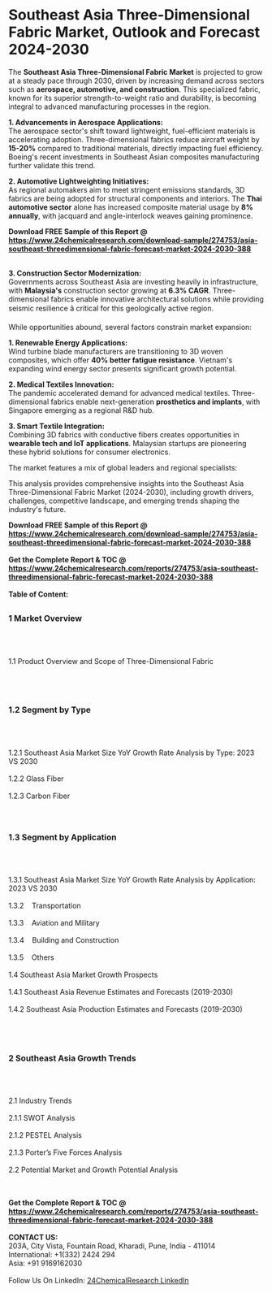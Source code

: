 <h1>Southeast Asia Three-Dimensional Fabric Market, Outlook and Forecast 2024-2030</h1><p>The <strong>Southeast Asia Three-Dimensional Fabric Market</strong> is projected to grow at a steady pace through 2030, driven by increasing demand across sectors such as <strong>aerospace, automotive, and construction</strong>. This specialized fabric, known for its superior strength-to-weight ratio and durability, is becoming integral to advanced manufacturing processes in the region.</p><p><strong>1. Advancements in Aerospace Applications:</strong><br>
The aerospace sector's shift toward lightweight, fuel-efficient materials is accelerating adoption. Three-dimensional fabrics reduce aircraft weight by <strong>15-20%</strong> compared to traditional materials, directly impacting fuel efficiency. Boeing's recent investments in Southeast Asian composites manufacturing further validate this trend.</p><p><strong>2. Automotive Lightweighting Initiatives:</strong><br>
As regional automakers aim to meet stringent emissions standards, 3D fabrics are being adopted for structural components and interiors. The <strong>Thai automotive sector</strong> alone has increased composite material usage by <strong>8% annually</strong>, with jacquard and angle-interlock weaves gaining prominence.</p><div><b>Download FREE Sample of this Report @ 
            <a href="https://www.24chemicalresearch.com/download-sample/274753/asia-southeast-threedimensional-fabric-forecast-market-2024-2030-388">
            https://www.24chemicalresearch.com/download-sample/274753/asia-southeast-threedimensional-fabric-forecast-market-2024-2030-388</a></b></div><br><p><strong>3. Construction Sector Modernization:</strong><br>
Governments across Southeast Asia are investing heavily in infrastructure, with <strong>Malaysia's</strong> construction sector growing at <strong>6.3% CAGR</strong>. Three-dimensional fabrics enable innovative architectural solutions while providing seismic resilience â critical for this geologically active region.</p><p>While opportunities abound, several factors constrain market expansion:</p><p><strong>1. Renewable Energy Applications:</strong><br>
Wind turbine blade manufacturers are transitioning to 3D woven composites, which offer <strong>40% better fatigue resistance</strong>. Vietnam's expanding wind energy sector presents significant growth potential.</p><p><strong>2. Medical Textiles Innovation:</strong><br>
The pandemic accelerated demand for advanced medical textiles. Three-dimensional fabrics enable next-generation <strong>prosthetics and implants</strong>, with Singapore emerging as a regional R&amp;D hub.</p><p><strong>3. Smart Textile Integration:</strong><br>
Combining 3D fabrics with conductive fibers creates opportunities in <strong>wearable tech and IoT applications</strong>. Malaysian startups are pioneering these hybrid solutions for consumer electronics.</p><p>The market features a mix of global leaders and regional specialists:</p><p>This analysis provides comprehensive insights into the Southeast Asia Three-Dimensional Fabric Market (2024-2030), including growth drivers, challenges, competitive landscape, and emerging trends shaping the industry's future.</p><div><b>Download FREE Sample of this Report @ 
            <a href="https://www.24chemicalresearch.com/download-sample/274753/asia-southeast-threedimensional-fabric-forecast-market-2024-2030-388">
            https://www.24chemicalresearch.com/download-sample/274753/asia-southeast-threedimensional-fabric-forecast-market-2024-2030-388</a></b></div><br><div><b>Get the Complete Report & TOC @ 
            <a href="https://www.24chemicalresearch.com/reports/274753/asia-southeast-threedimensional-fabric-forecast-market-2024-2030-388">
            https://www.24chemicalresearch.com/reports/274753/asia-southeast-threedimensional-fabric-forecast-market-2024-2030-388</a></b></div><br>
            <b>Table of Content:</b><p><h2><span style="font-size:16px"><strong>1 Market Overview&nbsp;&nbsp; &nbsp;</strong></span></h2><br />
<br />
<p>1.1 Product Overview and Scope of Three-Dimensional Fabric&nbsp;</p><br />
<br />
<h2><strong><span style="font-size:16px">1.2 Segment by Type&nbsp;&nbsp; &nbsp;</span></strong></h2><br />
<br />
<p>1.2.1 Southeast Asia Market Size YoY Growth Rate Analysis by Type: 2023 VS 2030&nbsp;&nbsp; &nbsp;<br /><br />
1.2.2 Glass Fiber&nbsp;&nbsp; &nbsp;<br /><br />
1.2.3 Carbon Fiber<br /><br />
<br />
<h2><span style="font-size:16px"><strong>1.3 Segment by Application&nbsp;&nbsp;</strong></span></h2><br />
<br />
<p>1.3.1 Southeast Asia Market Size YoY Growth Rate Analysis by Application: 2023 VS 2030&nbsp;&nbsp; &nbsp;<br /><br />
1.3.2&nbsp;&nbsp; &nbsp;Transportation<br /><br />
1.3.3&nbsp;&nbsp; &nbsp;Aviation and Military<br /><br />
1.3.4&nbsp;&nbsp; &nbsp;Building and Construction<br /><br />
1.3.5&nbsp;&nbsp; &nbsp;Others<br /><br />
1.4 Southeast Asia Market Growth Prospects&nbsp;&nbsp; &nbsp;<br /><br />
1.4.1 Southeast Asia Revenue Estimates and Forecasts (2019-2030)&nbsp;&nbsp; &nbsp;<br /><br />
1.4.2 Southeast Asia Production Estimates and Forecasts (2019-2030)&nbsp;&nbsp;</p><br />
<br />
<h2><span style="font-size:16px"><strong>2 Southeast Asia Growth Trends&nbsp;&nbsp; &nbsp;</strong></span></h2><br />
<br />
<p>2.1 Industry Trends&nbsp;&nbsp; &nbsp;<br /><br />
2.1.1 SWOT Analysis&nbsp;&nbsp; &nbsp;<br /><br />
2.1.2 PESTEL Analysis&nbsp;&nbsp; &nbsp;<br /><br />
2.1.3 Porter&rsquo;s Five Forces Analysis&nbsp;&nbsp; &nbsp;<br /><br />
2.2 Potential Market and Growth Potential Analysis&nbsp;&nbsp; &nbsp;</p><br />
<br />
<h2</p><div><b>Get the Complete Report & TOC @ 
            <a href="https://www.24chemicalresearch.com/reports/274753/asia-southeast-threedimensional-fabric-forecast-market-2024-2030-388">
            https://www.24chemicalresearch.com/reports/274753/asia-southeast-threedimensional-fabric-forecast-market-2024-2030-388</a></b></div><br><b>CONTACT US:</b><br>
            203A, City Vista, Fountain Road, Kharadi, Pune, India - 411014<br>
            International: +1(332) 2424 294<br>
            Asia: +91 9169162030 <br><br>
            Follow Us On LinkedIn: <a href="https://www.linkedin.com/company/24chemicalresearch/">24ChemicalResearch LinkedIn</a>